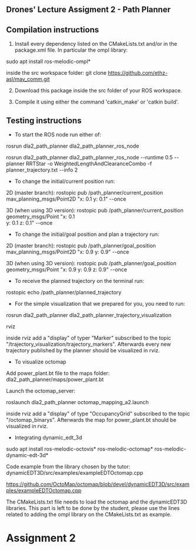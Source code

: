 Drones' Lecture Assigment 2 - Path Planner
------------------------------------------

Compilation instructions
------------------------

1. Install every dependency listed on the CMakeLists.txt and/or in the package.xml file. In particular the ompl library:

sudo apt install ros-melodic-ompl*

inside the src workspace folder: git clone https://github.com/ethz-asl/mav_comm.git

2. Download this package inside the src folder of your ROS workspace.

3. Compile it using either the command 'catkin_make' or 'catkin build'.

Testing instructions
--------------------

* To start the ROS node run either of:

rosrun dla2_path_planner dla2_path_planner_ros_node

rosrun dla2_path_planner dla2_path_planner_ros_node --runtime 0.5 --planner RRTStar -o WeightedLengthAndClearanceCombo -f planner_trajectory.txt --info 2

* To change the initial/current position run:

2D (master branch):
rostopic pub /path_planner/current_position mav_planning_msgs/Point2D "x: 0.1
y: 0.1" --once

3D (when using 3D version):
rostopic pub /path_planner/current_position geometry_msgs/Point "x: 0.1                                  
y: 0.1
z: 0.1" --once

* To change the initial/goal position and plan a trajectory run:

2D (master branch):
rostopic pub /path_planner/goal_position mav_planning_msgs/Point2D "x: 0.9
y: 0.9" --once

3D (when using 3D version):
rostopic pub /path_planner/goal_position geometry_msgs/Point "x: 0.9 y: 0.9 z: 0.9" --once

* To receive the planned trajectory on the terminal run:

rostopic echo /path_planner/planned_trajectory

* For the simple visualization that we prepared for you, you need to run:

rosrun dla2_path_planner dla2_path_planner_trajectory_visualization

rviz

inside rviz add a "display" of typer "Marker" subscribed to the topic "/trajectory_visualization/trajectory_markers". Afterwards every new trajectory published by the planner should be visualized in rviz.

* To visualize octomap

Add power_plant.bt file to the maps folder: dla2_path_planner/maps/power_plant.bt

Launch the octomap_server:

roslaunch dla2_path_planner octomap_mapping_a2.launch

inside rviz add a "display" of type "OccupancyGrid" subscribed to the topic "/octomap_binarys". Afterwards the map for power_plant.bt should be visualized in rviz.

* Integrating dynamic_edt_3d

sudo apt install ros-melodic-octovis* ros-melodic-octomap* ros-melodic-dynamic-edt-3d*

Code example from the library chosen by the tutor: dynamicEDT3D/src/examples/exampleEDTOctomap.cpp

https://github.com/OctoMap/octomap/blob/devel/dynamicEDT3D/src/examples/exampleEDTOctomap.cpp

The CMakeLists.txt file needs to load the octomap and the dynamicEDT3D libraries. This part is left to be done by the student, please use the lines related to adding the ompl library on the CMakeLists.txt as example.

# Assignment 2
